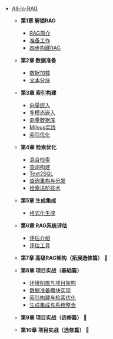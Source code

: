 - [All-in-RAG](./README.md)
    - **第1章 解锁RAG**
        - [RAG简介](./chapter1/01_RAG_intro)
        - [准备工作](./chapter1/02_preparation)
        - [四步构建RAG](./chapter1/03_get_start_rag)

    - **第2章 数据准备**
        - [数据加载](./chapter2/04_data_load)
        - [文本分块](./chapter2/05_text_chunking)

    - **第3章 索引构建**
        - [向量嵌入](./chapter3/06_vector_embedding)
        - [多模态嵌入](./chapter3/07_multimodal_embedding)
        - [向量数据库](./chapter3/08_vector_db)
        - [Milvus实践](./chapter3/09_milvus)
        - [索引优化](./chapter3/10_index_optimization)

    - **第4章 检索优化**
        - [混合检索](./chapter4/11_hybrid_search)
        - [查询构建](./chapter4/12_query_construction)
        - [Text2SQL](./chapter4/13_text2sql)
        - [查询重构与分发](./chapter4/14_query_rewriting)
        - [检索进阶技术](./chapter4/15_advanced_retrieval_techniques)

    - **第5章 生成集成**
        - [格式化生成](./chapter5/16_formatted_generation)

    - **第6章 RAG系统评估**
        - [评估介绍](./chapter6/18_system_evaluation)
        - [评估工具](./chapter6/19_common_tools)

    - **第7章 高级RAG架构（拓展选修篇）** 🚧

    - **第8章 项目实战（基础篇）**
        - [环境配置与项目架构](./chapter8/01_env_architecture)
        - [数据准备模块实现](./chapter8/02_data_preparation)
        - [索引构建与检索优化](./chapter8/03_index_retrieval)
        - [生成集成与系统整合](./chapter8/04_generation_sys)

    - **第9章 项目实战（选修篇）** 🚧

    - **第10章 项目实战（选修篇）** 🚧
